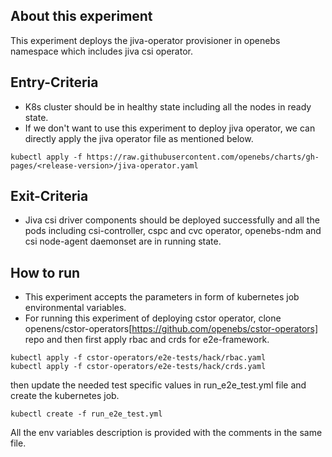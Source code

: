## About this experiment

This experiment deploys the jiva-operator provisioner in openebs namespace which includes jiva csi operator.

## Entry-Criteria

- K8s cluster should be in healthy state including all the nodes in ready state.
- If we don't want to use this experiment to deploy jiva operator, we can directly apply the jiva operator file as mentioned below.

```
kubectl apply -f https://raw.githubusercontent.com/openebs/charts/gh-pages/<release-version>/jiva-operator.yaml
```

## Exit-Criteria

- Jiva csi driver components should be deployed successfully and all the pods including csi-controller, cspc and cvc operator, openebs-ndm and csi node-agent daemonset are in running state.

## How to run

- This experiment accepts the parameters in form of kubernetes job environmental variables.
- For running this experiment of deploying cstor operator, clone openens/cstor-operators[https://github.com/openebs/cstor-operators] repo and then first apply rbac and crds for e2e-framework.
```
kubectl apply -f cstor-operators/e2e-tests/hack/rbac.yaml
kubectl apply -f cstor-operators/e2e-tests/hack/crds.yaml
```
then update the needed test specific values in run_e2e_test.yml file and create the kubernetes job.
```
kubectl create -f run_e2e_test.yml
```
All the env variables description is provided with the comments in the same file.

